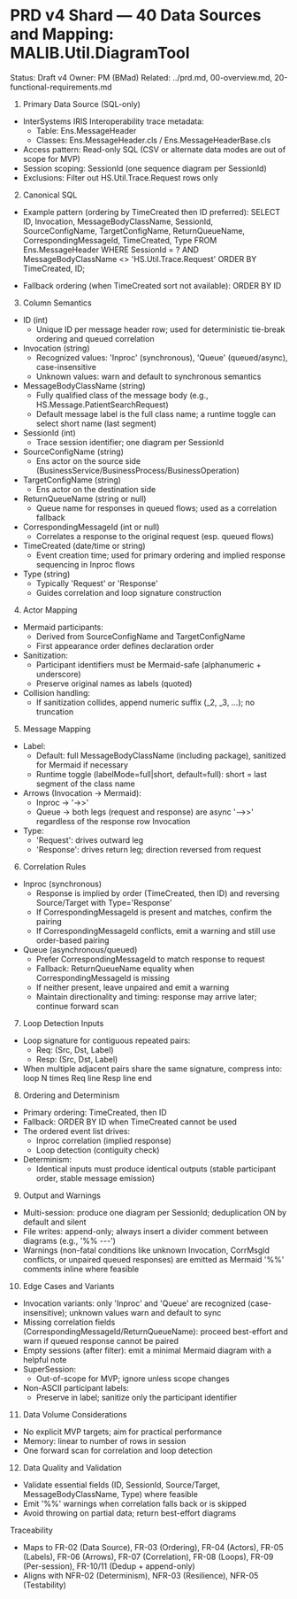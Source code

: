 # PRD v4 Shard — 40 Data Sources and Mapping: MALIB.Util.DiagramTool

Status: Draft v4
Owner: PM (BMad)
Related: ../prd.md, 00-overview.md, 20-functional-requirements.md

1) Primary Data Source (SQL-only)
- InterSystems IRIS Interoperability trace metadata:
  - Table: Ens.MessageHeader
  - Classes: Ens.MessageHeader.cls / Ens.MessageHeaderBase.cls
- Access pattern: Read-only SQL (CSV or alternate data modes are out of scope for MVP)
- Session scoping: SessionId (one sequence diagram per SessionId)
- Exclusions: Filter out HS.Util.Trace.Request rows only

2) Canonical SQL
- Example pattern (ordering by TimeCreated then ID preferred):
  SELECT
    ID, Invocation, MessageBodyClassName, SessionId,
    SourceConfigName, TargetConfigName,
    ReturnQueueName, CorrespondingMessageId,
    TimeCreated, Type
  FROM Ens.MessageHeader
  WHERE SessionId = ?
    AND MessageBodyClassName <> 'HS.Util.Trace.Request'
  ORDER BY TimeCreated, ID;

- Fallback ordering (when TimeCreated sort not available): ORDER BY ID

3) Column Semantics
- ID (int)
  - Unique ID per message header row; used for deterministic tie-break ordering and queued correlation
- Invocation (string)
  - Recognized values: 'Inproc' (synchronous), 'Queue' (queued/async), case-insensitive
  - Unknown values: warn and default to synchronous semantics
- MessageBodyClassName (string)
  - Fully qualified class of the message body (e.g., HS.Message.PatientSearchRequest)
  - Default message label is the full class name; a runtime toggle can select short name (last segment)
- SessionId (int)
  - Trace session identifier; one diagram per SessionId
- SourceConfigName (string)
  - Ens actor on the source side (BusinessService/BusinessProcess/BusinessOperation)
- TargetConfigName (string)
  - Ens actor on the destination side
- ReturnQueueName (string or null)
  - Queue name for responses in queued flows; used as a correlation fallback
- CorrespondingMessageId (int or null)
  - Correlates a response to the original request (esp. queued flows)
- TimeCreated (date/time or string)
  - Event creation time; used for primary ordering and implied response sequencing in Inproc flows
- Type (string)
  - Typically 'Request' or 'Response'
  - Guides correlation and loop signature construction

4) Actor Mapping
- Mermaid participants:
  - Derived from SourceConfigName and TargetConfigName
  - First appearance order defines declaration order
- Sanitization:
  - Participant identifiers must be Mermaid-safe (alphanumeric + underscore)
  - Preserve original names as labels (quoted)
- Collision handling:
  - If sanitization collides, append numeric suffix (_2, _3, …); no truncation

5) Message Mapping
- Label:
  - Default: full MessageBodyClassName (including package), sanitized for Mermaid if necessary
  - Runtime toggle (labelMode=full|short, default=full): short = last segment of the class name
- Arrows (Invocation → Mermaid):
  - Inproc → '->>'
  - Queue → both legs (request and response) are async '-->>' regardless of the response row Invocation
- Type:
  - 'Request': drives outward leg
  - 'Response': drives return leg; direction reversed from request

6) Correlation Rules
- Inproc (synchronous)
  - Response is implied by order (TimeCreated, then ID) and reversing Source/Target with Type='Response'
  - If CorrespondingMessageId is present and matches, confirm the pairing
  - If CorrespondingMessageId conflicts, emit a warning and still use order-based pairing
- Queue (asynchronous/queued)
  - Prefer CorrespondingMessageId to match response to request
  - Fallback: ReturnQueueName equality when CorrespondingMessageId is missing
  - If neither present, leave unpaired and emit a warning
  - Maintain directionality and timing: response may arrive later; continue forward scan

7) Loop Detection Inputs
- Loop signature for contiguous repeated pairs:
  - Req: (Src, Dst, Label)
  - Resp: (Src, Dst, Label)
- When multiple adjacent pairs share the same signature, compress into:
  loop N times <Label>
    Req line
    Resp line
  end

8) Ordering and Determinism
- Primary ordering: TimeCreated, then ID
- Fallback: ORDER BY ID when TimeCreated cannot be used
- The ordered event list drives:
  - Inproc correlation (implied response)
  - Loop detection (contiguity check)
- Determinism:
  - Identical inputs must produce identical outputs (stable participant order, stable message emission)

9) Output and Warnings
- Multi-session: produce one diagram per SessionId; deduplication ON by default and silent
- File writes: append-only; always insert a divider comment between diagrams (e.g., '%% ---')
- Warnings (non-fatal conditions like unknown Invocation, CorrMsgId conflicts, or unpaired queued responses) are emitted as Mermaid '%%' comments inline where feasible

10) Edge Cases and Variants
- Invocation variants: only 'Inproc' and 'Queue' are recognized (case-insensitive); unknown values warn and default to sync
- Missing correlation fields (CorrespondingMessageId/ReturnQueueName): proceed best-effort and warn if queued response cannot be paired
- Empty sessions (after filter): emit a minimal Mermaid diagram with a helpful note
- SuperSession:
  - Out-of-scope for MVP; ignore unless scope changes
- Non-ASCII participant labels:
  - Preserve in label; sanitize only the participant identifier

11) Data Volume Considerations
- No explicit MVP targets; aim for practical performance
- Memory: linear to number of rows in session
- One forward scan for correlation and loop detection

12) Data Quality and Validation
- Validate essential fields (ID, SessionId, Source/Target, MessageBodyClassName, Type) where feasible
- Emit '%%' warnings when correlation falls back or is skipped
- Avoid throwing on partial data; return best-effort diagrams

Traceability
- Maps to FR-02 (Data Source), FR-03 (Ordering), FR-04 (Actors), FR-05 (Labels), FR-06 (Arrows), FR-07 (Correlation), FR-08 (Loops), FR-09 (Per-session), FR-10/11 (Dedup + append-only)
- Aligns with NFR-02 (Determinism), NFR-03 (Resilience), NFR-05 (Testability)
